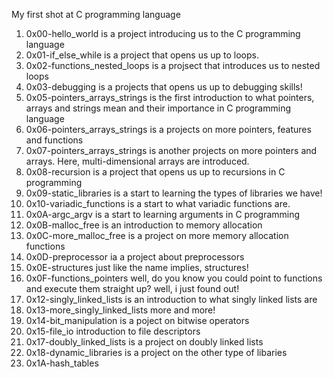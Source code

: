 My first shot at C programming language

1. 0x00-hello_world is a project introducing us to the C programming language
2. 0x01-if_else_while is a project that opens us up to loops.
3. 0x02-functions_nested_loops is a projsect that introduces us to nested loops
4. 0x03-debugging is a projects that opens us up to debugging skills!
5. 0x05-pointers_arrays_strings is the first introduction to what pointers, arrays and strings mean and their importance in C programming language
6. 0x06-pointers_arrays_strings is a projects on more pointers, features and functions
7. 0x07-pointers_arrays_strings is another projects on more pointers and arrays. Here, multi-dimensional arrays are introduced.
8. 0x08-recursion is a project that opens us up to recursions in C programming
9. 0x09-static_libraries is a start to learning the types of libraries we have!
10. 0x10-variadic_functions is a start to what variadic functions are.
11. 0x0A-argc_argv is a start to learning arguments in C programming
12. 0x0B-malloc_free is an introduction to memory allocation
13. 0x0C-more_malloc_free is a project on more memory allocation functions
14. 0x0D-preprocessor ia a project about preprocessors
15. 0x0E-structures just like the name implies, structures!
16. 0x0F-functions_pointers well, do you know you could point to functions and execute them straight up? well, i just found out!
17. 0x12-singly_linked_lists is an introduction to what singly linked lists are
18. 0x13-more_singly_linked_lists more and more!
19. 0x14-bit_manipulation is a poject on bitwise operators
20. 0x15-file_io introduction to file descriptors
21. 0x17-doubly_linked_lists is a project on doubly linked lists
22. 0x18-dynamic_libraries is a project on the other type of libaries
23. 0x1A-hash_tables
